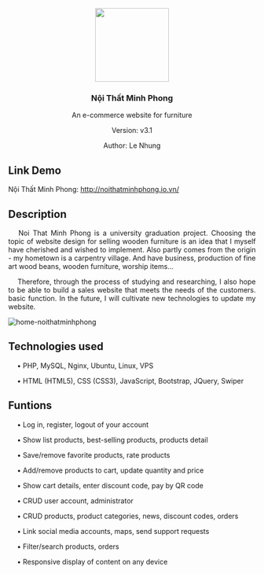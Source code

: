 <div align="center"> 
  <img width="150px" src="https://github.com/leeun22/Funiture-Website/assets/117708296/83ec8ed3-a8c1-405c-b2fa-ee9c2ef9735b" />
  
  <h3> Nội Thất Minh Phong </h3> 
  <p> An e-commerce website for furniture </p>
  <p> Version: v3.1 </p>
  <p> Author: Le Nhung </p>
</div>

<h2> Link Demo </h2>
<p> Nội Thất Minh Phong: <a href = "https://shome.vercel.app/"> http://noithatminhphong.io.vn/ </a> </p>

<h2> Description </h2>
<p align="justify"> 
  &emsp; Noi That Minh Phong is a university graduation project. Choosing the topic of website design for selling wooden furniture is an idea that I myself have cherished and wished to implement. Also partly comes from the origin - my hometown is a carpentry village. And have business, production of fine art wood beans, wooden furniture, worship items... 
</p>
<p align="justify">  
  &emsp; Therefore, through the process of studying and researching, I also hope to be able to build a sales website that meets the needs of the customers. basic function. In the future, I will cultivate new technologies to update my website.
</p>

![home-noithatminhphong](https://github.com/leeun22/Funiture-Website/assets/117708296/11c9f47e-d9aa-48bb-8137-982f0250a2ca)

<h2> Technologies used </h2>
  <p>&emsp; • PHP, MySQL, Nginx, Ubuntu, Linux, VPS </p>
  <p>&emsp; • HTML (HTML5), CSS (CSS3), JavaScript, Bootstrap, JQuery, Swiper </p>

<h2> Funtions </h2>

<p>&emsp; • Log in, register, logout of your account </p>
<p>&emsp; • Show list products, best-selling products, products detail </p>
<p>&emsp; • Save/remove favorite products, rate products </p>
<p>&emsp; • Add/remove products to cart, update quantity and price </p>
<p>&emsp; • Show cart details, enter discount code, pay by QR code </p>
<p>&emsp; • CRUD user account, administrator </p>
<p>&emsp; • CRUD products, product categories, news, discount codes, orders </p>
<p>&emsp; • Link social media accounts, maps, send support requests </p>
<p>&emsp; • Filter/search products, orders </p>
<p>&emsp; • Responsive display of content on any device </p>

